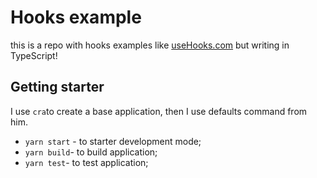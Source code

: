 # Hooks example

this is a repo with hooks examples like [useHooks.com](https://usehooks.com) but writing in TypeScript!

## Getting starter

I use `cra`to create a base application, then I use defaults command from him.

- `yarn start` - to starter development mode;
- `yarn build`- to build application;
- `yarn test`- to test application;

